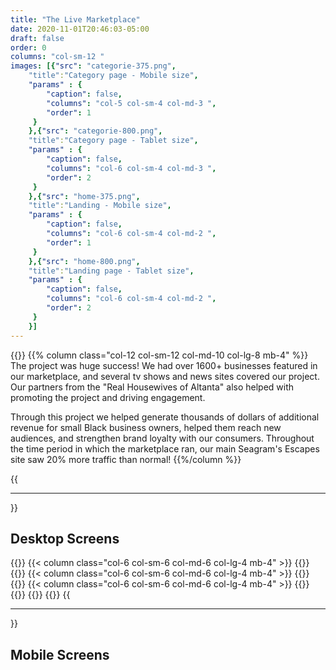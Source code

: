 ```yaml
---
title: "The Live Marketplace"
date: 2020-11-01T20:46:03-05:00
draft: false
order: 0
columns: "col-sm-12 "
images: [{"src": "categorie-375.png",
    "title":"Category page - Mobile size",
    "params" : {
        "caption": false,
        "columns": "col-5 col-sm-4 col-md-3 ",
        "order": 1
     }
    },{"src": "categorie-800.png",
    "title":"Category page - Tablet size",
    "params" : {
        "caption": false,
        "columns": "col-6 col-sm-4 col-md-3 ",
        "order": 2
     }
    },{"src": "home-375.png",
    "title":"Landing - Mobile size",
    "params" : {
        "caption": false,
        "columns": "col-6 col-sm-4 col-md-2 ",
        "order": 1  
     }
    },{"src": "home-800.png",
    "title":"Landing page - Tablet size",
    "params" : {
        "caption": false,
        "columns": "col-6 col-sm-4 col-md-2 ",
        "order": 2
     }
    }]
---
```

{{<row>}}
{{% column class="col-12 col-sm-12 col-md-10 col-lg-8  mb-4" %}}
The project was huge success! We had over 1600+ businesses featured in our marketplace, and several tv shows and news sites covered our project. Our partners from the "Real Housewives of Altanta" also helped with promoting the project and driving engagement. 

Through this project we helped generate thousands of dollars of additional revenue for small Black business owners, helped them reach new audiences, and strengthen brand loyalty with our consumers. Throughout the time period in which the marketplace ran, our main Seagram's Escapes site saw 20% more traffic than normal!
{{%/column %}}

{{<hr>}}
## Desktop Screens
{{<row>}}
{{< column class="col-6 col-sm-6 col-md-6 col-lg-4  mb-4" >}}
{{<workImage src="/work/se-holiday-marketplace/02-final/home-1280.png" alt="Landing page - Desktop size" caption="Landing page - Desktop size">}}
{{</column >}}
{{< column class="col-6 col-sm-6 col-md-6 col-lg-4  mb-4" >}}
{{<workImage src="/work/se-holiday-marketplace/02-final/categorie-1280.png" alt="Category page - Desktop size" caption="Category page - Desktop size">}}
{{</column >}}
{{< column class="col-6 col-sm-6 col-md-6 col-lg-4  mb-4" >}}
{{<workImage src="/work/se-holiday-marketplace/02-final/Screenshot_2021-02-09 Frequently Asked Questions Seagram's Escapes Holiday Marketplace.png" alt="Landing page - Desktop size" caption=" Frequently Asked Questions- Desktop size">}}
{{<workImage src="/work/se-holiday-marketplace/02-final/pre-releaseHome - Laptop - 1280px.png" alt="Pre-Release Landing page - Desktop size" caption="Pre-Release Landing page - Desktop size">}}
{{</column >}}
{{</row>}}
{{<hr>}}
## Mobile Screens
